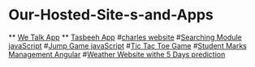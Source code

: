 # Our-Hosted-Site-s-and-Apps

** [We Talk App](https://wetalkapp.netlify.app)
** [Tasbeeh App](https://ctrtasbeeh.netlify.app)
#[charles website](https://charlesapp.netlify.app)
#[Searching Module javaScript](https://searchingmoduleapp.netlify.app)
#[Jump Game javaScript](https://jumpgameapp.netlify.app)
#[Tic Tac Toe Game](https://colorwintoplay.netlify.app)
#[Student Marks Management Angular](https://stdmarksapp.netlify.app)
#[Weather Website withe 5 Days prediction](https://appweathercom.netlify.app)

